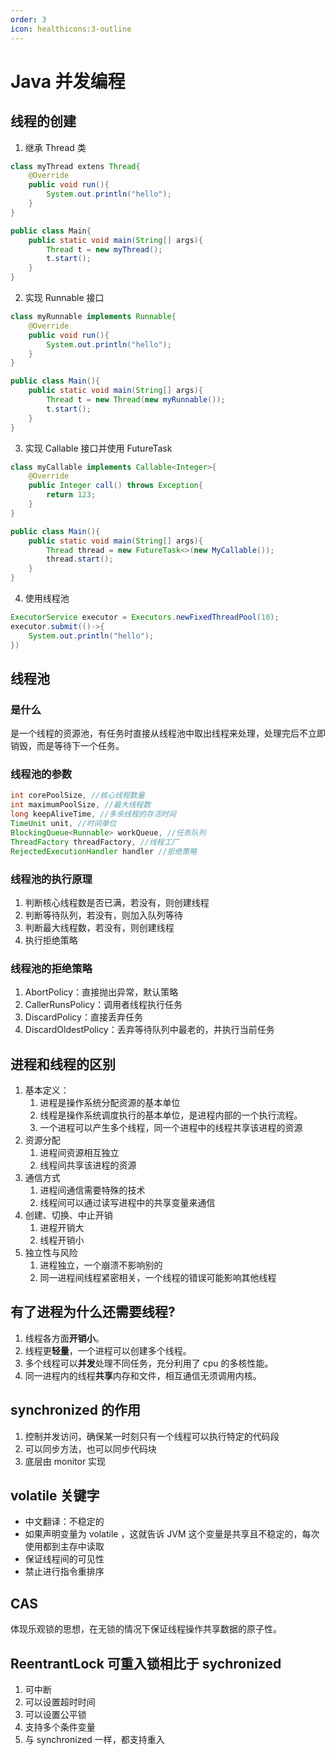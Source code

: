 ```yaml
---
order: 3
icon: healthicons:3-outline
---
```


# Java 并发编程

## 线程的创建

1. 继承 Thread 类

```java
class myThread extens Thread{
    @Override
    public void run(){
        System.out.println("hello");
    }
}

public class Main{
    public static void main(String[] args){
        Thread t = new myThread();
        t.start();
    }
}
```

2. 实现 Runnable 接口

```java
class myRunnable implements Runnable{
    @Override
    public void run(){
        System.out.println("hello");
    }
}

public class Main(){
    public static void main(String[] args){
        Thread t = new Thread(new myRunnable());
        t.start();
    }
}
```

3. 实现 Callable 接口并使用 FutureTask

```java
class myCallable implements Callable<Integer>{
    @Override
    public Integer call() throws Exception{
        return 123;
    }
}

public class Main(){
    public static void main(String[] args){
		Thread thread = new FutureTask<>(new MyCallable());
        thread.start();
    }
}
```

4. 使用线程池

```java
ExecutorService executor = Executors.newFixedThreadPool(10);
executor.submit(()->{
    System.out.println("hello");
})
```



## 线程池

### 是什么

是一个线程的资源池，有任务时直接从线程池中取出线程来处理，处理完后不立即销毁，而是等待下一个任务。

### 线程池的参数

```java
int corePoolSize, //核心线程数量
int maximumPoolSize, //最大线程数
long keepAliveTime, //多余线程的存活时间
TimeUnit unit, //时间单位
BlockingQueue<Runnable> workQueue, //任务队列
ThreadFactory threadFactory, //线程工厂
RejectedExecutionHandler handler //拒绝策略
```

### 线程池的执行原理

1. 判断核心线程数是否已满，若没有，则创建线程
2. 判断等待队列，若没有，则加入队列等待
3. 判断最大线程数，若没有，则创建线程
4. 执行拒绝策略

### 线程池的拒绝策略

1. AbortPolicy：直接抛出异常，默认策略
2. CallerRunsPolicy：调用者线程执行任务
3. DiscardPolicy：直接丢弃任务
4. DiscardOldestPolicy：丢弃等待队列中最老的，并执行当前任务

## 进程和线程的区别

1. 基本定义：
    1. 进程是操作系统分配资源的基本单位
    2. 线程是操作系统调度执行的基本单位，是进程内部的一个执行流程。
    3. 一个进程可以产生多个线程，同一个进程中的线程共享该进程的资源
2. 资源分配
    1. 进程间资源相互独立
    2. 线程间共享该进程的资源
3. 通信方式
    1. 进程间通信需要特殊的技术
    2. 线程间可以通过读写进程中的共享变量来通信
4. 创建、切换、中止开销
    1. 进程开销大
    2. 线程开销小
5. 独立性与风险
    1. 进程独立，一个崩溃不影响别的
    2. 同一进程间线程紧密相关，一个线程的错误可能影响其他线程

## 有了进程为什么还需要线程?

1. 线程各方面**开销小**。
2. 线程更**轻量**，一个进程可以创建多个线程。
3. 多个线程可以**并发**处理不同任务，充分利用了 cpu 的多核性能。
4. 同一进程内的线程**共享**内存和文件，相互通信无须调用内核。

## synchronized 的作用

1. 控制并发访问，确保某一时刻只有一个线程可以执行特定的代码段
2. 可以同步方法，也可以同步代码块
3. 底层由 monitor 实现

## volatile 关键字

- 中文翻译：不稳定的
- 如果声明变量为 volatile ，这就告诉 JVM 这个变量是共享且不稳定的，每次使用都到主存中读取
- 保证线程间的可见性
- 禁止进行指令重排序

## CAS

体现乐观锁的思想，在无锁的情况下保证线程操作共享数据的原子性。

## ReentrantLock 可重入锁相比于 sychronized

1. 可中断
2. 可以设置超时时间
3. 可以设置公平锁
4.  支持多个条件变量
5. 与 synchronized 一样，都支持重入